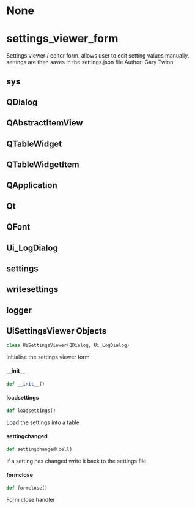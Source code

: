 # None

<a id="settings_viewer_form"></a>

# settings\_viewer\_form

Settings viewer / editor form. allows user to edit setting values manually. settings are then saves in the
settings.json file
Author: Gary Twinn

<a id="settings_viewer_form.sys"></a>

## sys

<a id="settings_viewer_form.QDialog"></a>

## QDialog

<a id="settings_viewer_form.QAbstractItemView"></a>

## QAbstractItemView

<a id="settings_viewer_form.QTableWidget"></a>

## QTableWidget

<a id="settings_viewer_form.QTableWidgetItem"></a>

## QTableWidgetItem

<a id="settings_viewer_form.QApplication"></a>

## QApplication

<a id="settings_viewer_form.Qt"></a>

## Qt

<a id="settings_viewer_form.QFont"></a>

## QFont

<a id="settings_viewer_form.Ui_LogDialog"></a>

## Ui\_LogDialog

<a id="settings_viewer_form.settings"></a>

## settings

<a id="settings_viewer_form.writesettings"></a>

## writesettings

<a id="settings_viewer_form.logger"></a>

## logger

<a id="settings_viewer_form.UiSettingsViewer"></a>

## UiSettingsViewer Objects

```python
class UiSettingsViewer(QDialog, Ui_LogDialog)
```

Initialise the settings viewer form

<a id="settings_viewer_form.UiSettingsViewer.__init__"></a>

#### \_\_init\_\_

```python
def __init__()
```

<a id="settings_viewer_form.UiSettingsViewer.loadsettings"></a>

#### loadsettings

```python
def loadsettings()
```

Load the settings into a table

<a id="settings_viewer_form.UiSettingsViewer.settingchanged"></a>

#### settingchanged

```python
def settingchanged(cell)
```

If a setting has changed write it back to the settings file

<a id="settings_viewer_form.UiSettingsViewer.formclose"></a>

#### formclose

```python
def formclose()
```

Form close handler

